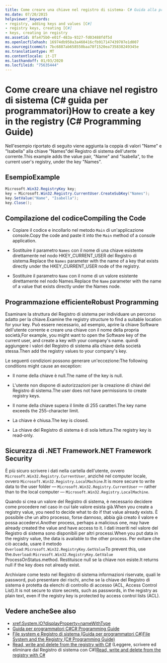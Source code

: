 ```yaml
---
title: Come creare una chiave nel registro di sistema- C# Guida alla programmazione
ms.date: 07/20/2015
helpviewer_keywords:
- registry, adding keys and values [C#]
- registry keys, creating [C#]
- keys, creating in registry
ms.assetid: 8fa475b0-e01f-483a-9327-fd03488fdf5d
ms.openlocfilehash: 16974db950a3a460416cfb917147439707e1d007
ms.sourcegitcommit: 7bc6887ab658550baa78f1520ea735838249345e
ms.translationtype: MT
ms.contentlocale: it-IT
ms.lasthandoff: 01/03/2020
ms.locfileid: "75635444"
---
```

# <a name="how-to-create-a-key-in-the-registry-c-programming-guide"></a><span data-ttu-id="9b987-102">Come creare una chiave nel registro di sistema (C# guida per programmatori)</span><span class="sxs-lookup"><span data-stu-id="9b987-102">How to create a key in the registry (C# Programming Guide)</span></span>
<span data-ttu-id="9b987-103">Nell'esempio riportato di seguito viene aggiunta la coppia di valori "Name" e "Isabella" alla chiave "Names"del Registro di sistema dell'utente corrente.</span><span class="sxs-lookup"><span data-stu-id="9b987-103">This example adds the value pair, "Name" and "Isabella", to the current user's registry, under the key "Names".</span></span>  
  
## <a name="example"></a><span data-ttu-id="9b987-104">Esempio</span><span class="sxs-lookup"><span data-stu-id="9b987-104">Example</span></span>  
  
```csharp  
Microsoft.Win32.RegistryKey key;  
key = Microsoft.Win32.Registry.CurrentUser.CreateSubKey("Names");  
key.SetValue("Name", "Isabella");  
key.Close();  
```  
  
## <a name="compiling-the-code"></a><span data-ttu-id="9b987-105">Compilazione del codice</span><span class="sxs-lookup"><span data-stu-id="9b987-105">Compiling the Code</span></span>  
  
- <span data-ttu-id="9b987-106">Copiare il codice e incollarlo nel metodo `Main` di un'applicazione console.</span><span class="sxs-lookup"><span data-stu-id="9b987-106">Copy the code and paste it into the `Main` method of a console application.</span></span>  
  
- <span data-ttu-id="9b987-107">Sostituire il parametro `Names` con il nome di una chiave esistente direttamente nel nodo HKEY_CURRENT_USER del Registro di sistema.</span><span class="sxs-lookup"><span data-stu-id="9b987-107">Replace the `Names` parameter with the name of a key that exists directly under the HKEY_CURRENT_USER node of the registry.</span></span>  
  
- <span data-ttu-id="9b987-108">Sostituire il parametro `Name` con il nome di un valore esistente direttamente nel nodo Names.</span><span class="sxs-lookup"><span data-stu-id="9b987-108">Replace the `Name` parameter with the name of a value that exists directly under the Names node.</span></span>  
  
## <a name="robust-programming"></a><span data-ttu-id="9b987-109">Programmazione efficiente</span><span class="sxs-lookup"><span data-stu-id="9b987-109">Robust Programming</span></span>  
 <span data-ttu-id="9b987-110">Esaminare la struttura del Registro di sistema per individuare un percorso adatto per la chiave.</span><span class="sxs-lookup"><span data-stu-id="9b987-110">Examine the registry structure to find a suitable location for your key.</span></span> <span data-ttu-id="9b987-111">Può essere necessario, ad esempio, aprire la chiave Software dell'utente corrente e creare una chiave con il nome della propria società,</span><span class="sxs-lookup"><span data-stu-id="9b987-111">For example, you might want to open the Software key of the current user, and create a key with your company's name.</span></span> <span data-ttu-id="9b987-112">quindi aggiungere i valori del Registro di sistema alla chiave della società stessa.</span><span class="sxs-lookup"><span data-stu-id="9b987-112">Then add the registry values to your company's key.</span></span>  
  
 <span data-ttu-id="9b987-113">Le seguenti condizioni possono generare un'eccezione:</span><span class="sxs-lookup"><span data-stu-id="9b987-113">The following conditions might cause an exception:</span></span>  
  
- <span data-ttu-id="9b987-114">Il nome della chiave è null.</span><span class="sxs-lookup"><span data-stu-id="9b987-114">The name of the key is null.</span></span>  
  
- <span data-ttu-id="9b987-115">L'utente non dispone di autorizzazioni per la creazione di chiavi del Registro di sistema.</span><span class="sxs-lookup"><span data-stu-id="9b987-115">The user does not have permissions to create registry keys.</span></span>  
  
- <span data-ttu-id="9b987-116">Il nome della chiave supera il limite di 255 caratteri.</span><span class="sxs-lookup"><span data-stu-id="9b987-116">The key name exceeds the 255-character limit.</span></span>  
  
- <span data-ttu-id="9b987-117">La chiave è chiusa.</span><span class="sxs-lookup"><span data-stu-id="9b987-117">The key is closed.</span></span>  
  
- <span data-ttu-id="9b987-118">La chiave del Registro di sistema è di sola lettura.</span><span class="sxs-lookup"><span data-stu-id="9b987-118">The registry key is read-only.</span></span>  
  
## <a name="net-framework-security"></a><span data-ttu-id="9b987-119">Sicurezza di .NET Framework</span><span class="sxs-lookup"><span data-stu-id="9b987-119">.NET Framework Security</span></span>  
 <span data-ttu-id="9b987-120">È più sicuro scrivere i dati nella cartella dell'utente, ovvero `Microsoft.Win32.Registry.CurrentUser`, anziché nel computer locale, ovvero `Microsoft.Win32.Registry.LocalMachine`.</span><span class="sxs-lookup"><span data-stu-id="9b987-120">It is more secure to write data to the user folder — `Microsoft.Win32.Registry.CurrentUser` — rather than to the local computer — `Microsoft.Win32.Registry.LocalMachine`.</span></span>  
  
 <span data-ttu-id="9b987-121">Quando si crea un valore del Registro di sistema, è necessario decidere come procedere nel caso in cui tale valore esista già.</span><span class="sxs-lookup"><span data-stu-id="9b987-121">When you create a registry value, you need to decide what to do if that value already exists.</span></span> <span data-ttu-id="9b987-122">È possibile che un altro processo, forse dannoso, abbia già creato il valore e possa accedervi.</span><span class="sxs-lookup"><span data-stu-id="9b987-122">Another process, perhaps a malicious one, may have already created the value and have access to it.</span></span> <span data-ttu-id="9b987-123">I dati inseriti nel valore del Registro di sistema sono disponibili per altri processi.</span><span class="sxs-lookup"><span data-stu-id="9b987-123">When you put data in the registry value, the data is available to the other process.</span></span> <span data-ttu-id="9b987-124">Per evitare che ciò accada, usare il metodo `Overload:Microsoft.Win32.RegistryKey.GetValue`</span><span class="sxs-lookup"><span data-stu-id="9b987-124">To prevent this, use the.`Overload:Microsoft.Win32.RegistryKey.GetValue`</span></span> <span data-ttu-id="9b987-125">ProcessOnStatus.</span><span class="sxs-lookup"><span data-stu-id="9b987-125">method.</span></span> <span data-ttu-id="9b987-126">Restituisce null se la chiave non esiste.</span><span class="sxs-lookup"><span data-stu-id="9b987-126">It returns null if the key does not already exist.</span></span>  
  
 <span data-ttu-id="9b987-127">Archiviare come testo nel Registro di sistema informazioni riservate, quali le password, può presentare dei rischi, anche se la chiave del Registro di sistema è protetta da elenchi di controllo di accesso (ACL, Access Control List).</span><span class="sxs-lookup"><span data-stu-id="9b987-127">It is not secure to store secrets, such as passwords, in the registry as plain text, even if the registry key is protected by access control lists (ACL).</span></span>  
  
## <a name="see-also"></a><span data-ttu-id="9b987-128">Vedere anche</span><span class="sxs-lookup"><span data-stu-id="9b987-128">See also</span></span>

- <xref:System.IO?displayProperty=nameWithType>
- [<span data-ttu-id="9b987-129">Guida per programmatori C#</span><span class="sxs-lookup"><span data-stu-id="9b987-129">C# Programming Guide</span></span>](../index.md)
- [<span data-ttu-id="9b987-130">File system e Registro di sistema (Guida per programmatori C#)</span><span class="sxs-lookup"><span data-stu-id="9b987-130">File System and the Registry (C# Programming Guide)</span></span>](./index.md)
- <span data-ttu-id="9b987-131">[Read, write and delete from the registry with C#](https://www.codeproject.com/Articles/3389/Read-write-and-delete-from-registry-with-C) (Leggere, scrivere ed eliminare dal Registro di sistema con C#)</span><span class="sxs-lookup"><span data-stu-id="9b987-131">[Read, write and delete from the registry with C#](https://www.codeproject.com/Articles/3389/Read-write-and-delete-from-registry-with-C)</span></span>
